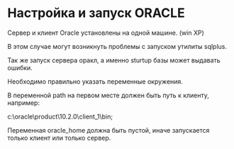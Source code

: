 # Настройка и запуск ORACLE

Сервер и клиент Oracle установлены на одной машине. \(win XP\)

В этом случае могут возникнуть проблемы с запуском утилиты sqlplus.

Так же запуск сервера оракл, а именно sturtup базы может выдавать ошибки.

Необходимо правильно указать переменные окружения.

В переменной path на первом месте должен быть путь к клиенту, например:

c:\oracle\product\10.2.0\client\_1\bin;

Переменная oracle\_home должна быть пустой, иначе запускается только клиент или только сервер.

